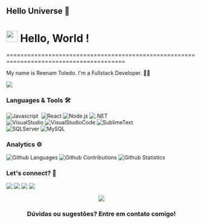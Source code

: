 ## Hello Universe 🌟

<h1><img src="https://emojis.slackmojis.com/emojis/images/1587134085/8661/fast_meow_party.gif?1587134085" width="30"/> Hello, World ! </h1>
========================================================================================

My name is Reenam Toledo. I'm a Fullstack Developer.   👩‍💻

![](http://estruyf-github.azurewebsites.net/api/VisitorHit?user=thaispll&repo=thaispll&countColorcountColor)

### Languages & Tools 🛠  
![Javascript](https://img.shields.io/badge/-Javascript-05122A?style=flat&color=green)&nbsp;
![React](https://img.shields.io/badge/-React-05122A?style=flat&color=orange)&nbsp;![Node.js](https://img.shields.io/badge/-Node.js-05122A?style=flat&color=orange)&nbsp;![.NET](https://img.shields.io/badge/-.NET-05122A?style=flat&color=orange)&nbsp;  
![VisualStudio](https://img.shields.io/badge/-VisualStudio-05122A?style=flat&color=gray)&nbsp;![VisualStudioCode](https://img.shields.io/badge/-VisualStudioCode-05122A?style=flat&color=gray)&nbsp;![SublimeText](https://img.shields.io/badge/-SublimeText-05122A?style=flat&color=gray)&nbsp;  
![SQLServer](https://img.shields.io/badge/-SQLServer-05122A?style=flat&color=yellow)&nbsp;![MySQL](https://img.shields.io/badge/-MySQL-05122A?style=flat&color=yellow)&nbsp;  


### Analytics ⚙️

![Github Languages](https://github-readme-stats.vercel.app/api/top-langs/?username=thaispll&layout=compact&count_private=true)
![Github Contributions](https://github-readme-streak-stats.herokuapp.com/?user=thaispll&hide_border=true)
![Github Statistics](https://github-readme-stats.vercel.app/api/?username=thaispll&count_private=true&show_icons=true)


### Let's connect? 🤝 
 
<a href="https://www.youtube.com/channel/UCyBFm9jfldpcirVP_YFU9Pw"><img src="https://img.shields.io/badge/YouTube-FF0000?style=for-the-badge&logo=youtube&logoColor=white"/></a>
<a href="https://www.linkedin.com/in/thais-l-61300095/"><img src="https://img.shields.io/badge/LinkedIn-0077B5?style=for-the-badge&logo=linkedin&logoColor=white"/></a>
<a href="https://www.instagram.com/thaisdepaula13/"><img src="https://img.shields.io/badge/Instagram-E4405F?style=for-the-badge&logo=instagram&logoColor=white"/></a>
<a href="mailto:thais.pll@hotmail.com"><img src="https://img.shields.io/badge/Gmail-D14836?style=for-the-badge&logo=gmail&logoColor=white"/></a>

<p align="center"><img src="https://emojis.slackmojis.com/emojis/images/1450319445/46/question.gif?1450319445"/></p>  <h3 align="center">Dúvidas ou sugestões? Entre em contato comigo! </h3></p>
